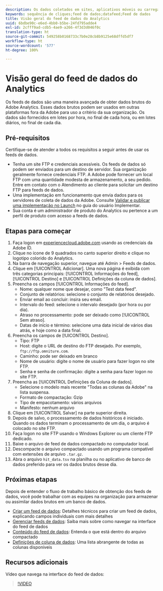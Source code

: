 ```yaml
---
description: Os dados coletados em sites, aplicativos móveis ou carregados por meio de APIs de serviço da Web ou fontes de dados são processados e armazenados no Data Warehouse da Adobe. Esses dados de sequência de cliques brutos formam o conjunto de dados usado pelo Adobe Analytics.
keywords: sequência de cliques;feed de dados;datafeed;Feed de dados
title: Visão geral do feed de dados do Analytics
uuid: 6bdbe90c-e6ed-4bb0-b5be-24fd795adde4
exl-id: 2cfff9ad-cdb5-4ae9-a266-4f3d3d046f0c
translation-type: ht
source-git-commit: 549258b0168733c7b0e28cb8b9125e68dffd5df7
workflow-type: ht
source-wordcount: '577'
ht-degree: 100%

---
```


# Visão geral do feed de dados do Analytics

Os feeds de dados são uma maneira avançada de obter dados brutos do Adobe Analytics. Esses dados brutos podem ser usados em outras plataformas fora da Adobe para uso a critério da sua organização. Os dados são fornecidos em lotes por hora, no final de cada hora, ou em lotes diários, no final de cada dia.

## Pré-requisitos

Certifique-se de atender a todos os requisitos a seguir antes de usar os feeds de dados.

* Tenha um site FTP e credenciais acessíveis. Os feeds de dados só podem ser enviados para um destino de servidor. Sua organização geralmente fornece credenciais FTP. A Adobe pode fornecer um local FTP com uma quantidade modesta de armazenamento, a seu pedido. Entre em contato com o Atendimento ao cliente para solicitar um destino FTP para feeds de dados.
* Uma implementação em funcionamento que envia dados para os servidores de coleta de dados da Adobe. Consulte [Validar e publicar uma implementação no Launch](/help/implement/launch/validate-publish-prod.md) no guia do usuário Implementar.
* Sua conta é um administrador de produto do Analytics ou pertence a um perfil de produto com acesso a feeds de dados.

## Etapas para começar

1. Faça logon em [experiencecloud.adobe.com](https://experiencecloud.adobe.com) usando as credenciais da Adobe ID.
2. Clique no ícone de 9 quadrados no canto superior direito e clique no logotipo colorido do Analytics.
3. Na barra de navegação superior, navegue até Admin > Feeds de dados.
4. Clique em [!UICONTROL Adicionar]. Uma nova página é exibida com três categorias principais: [!UICONTROL Informações do feed], [!UICONTROL Destino] e [!UICONTROL Definições da coluna de dados].
5. Preencha os campos [!UICONTROL Informações do feed].
   * Nome: qualquer nome que desejar, como &quot;Test data feed&quot;.
   * Conjunto de relatórios: selecione o conjunto de relatórios desejado.
   * Enviar email ao concluir: insira seu email.
   * Intervalo do feed: selecione o intervalo desejado (por hora ou por dia).
   * Atraso no processamento: pode ser deixado como [!UICONTROL Sem atraso].
   * Datas de início e término: selecione uma data inicial de vários dias atrás, e hoje como a data final.
6. Preencha os campos de [!UICONTROL Destino].
   * Tipo: FTP
   * Host: digite o URL de destino do FTP desejado. Por exemplo, `ftp://ftp.omniture.com`.
   * Caminho: pode ser deixado em branco
   * Nome de usuário: digite o nome de usuário para fazer logon no site FTP.
   * Senha e senha de confirmação: digite a senha para fazer logon no site FTP.
7. Preencha as [!UICONTROL Definições da Coluna de dados].
   * Selecione o modelo mais recente &quot;Todas as colunas da Adobe&quot; na lista suspensa.
   * Formato de compactação: Gzip
   * Tipo de empacotamento: vários arquivos
   * Manifesto: nenhum arquivo
8. Clique em [!UICONTROL Salvar] na parte superior direita.
9. Depois de salvo, o processamento de dados históricos é iniciado. Quando os dados terminam o processamento de um dia, o arquivo é colocado no site FTP.
10. Faça logon no site FTP usando o Windows Explorer ou um cliente FTP dedicado.
11. Baixe o arquivo de feed de dados compactado no computador local.
12. Descompacte o arquivo compactado usando um programa compatível com extensões de arquivo `.tar.gz`.
13. Abra o arquivo `hit_data.tsv` na planilha ou no aplicativo de banco de dados preferido para ver os dados brutos desse dia.

## Próximas etapas

Depois de entender o fluxo de trabalho básico de obtenção dos feeds de dados, você pode trabalhar com as equipes na organização para armazenar ou assimilar dados brutos em um banco de dados.

* [Criar um feed de dados](create-feed.md): Detalhes técnicos para criar um feed de dados, explicando campos individuais com mais detalhes
* [Gerenciar feeds de dados](df-manage-feeds.md): Saiba mais sobre como navegar na interface do feed de dados
* [Conteúdo do feed de dados](c-df-contents/datafeeds-contents.md): Entenda o que está dentro do arquivo compactado
* [Definições de coluna de dados](c-df-contents/datafeeds-reference.md): Uma lista abrangente de todas as colunas disponíveis

## Recursos adicionais

Vídeo que navega na interface do feed de dados:

>[!VIDEO](https://docs.adobe.com/content/help/pt-BR/analytics-learn/tutorials/exporting/data-feeds/data-feeds-management-ui.html)
